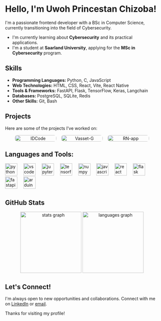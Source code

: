 <!-- <div align="center">
  <img height="200" src="https://i.imgflip.com/65efzo.gif"  />
</div>
-->

# Hello, I'm Uwoh Princestan Chizoba!

I'm a passionate frontend developer with a BSc in Computer Science, currently transitioning into the field of Cybersecurity.

-  I'm currently learning about **Cybersecurity** and its practical applications.
-  I'm a student at **Saarland University**, applying for the **MSc in Cybersecurity** program.

## Skills

- **Programming Languages:** Python, C, JavaScript
- **Web Technologies:** HTML, CSS, React, Vite, React Native
- **Tools & Frameworks:** FastAPI, Flask, TensorFlow, Keras, Langchain
- **Databases:** PostgreSQL, SQLite, Redis
- **Other Skills:** Git, Bash

## Projects

Here are some of the projects I've worked on:

<div align="center" style="display: flex; flex-wrap: wrap; gap: 16px; justify-content: center;">

  <a href="https://github.com/Blaziod/idcode" style="flex: 1 1 calc(33.333% - 32px); max-width: calc(33.333% - 32px); text-align: center; box-sizing: border-box;">
    <img src="https://github-readme-stats.vercel.app/api/pin/?username=Blaziod&repo=idcode&theme=dracula&hide_border=false" alt="IDCode" style="width: 100%; height: auto; border-radius: 8px;" />
  </a>

  <a href="https://github.com/Blaziod/Vasset-G" style="flex: 1 1 calc(33.333% - 32px); max-width: calc(33.333% - 32px); text-align: center; box-sizing: border-box;">
    <img src="https://github-readme-stats.vercel.app/api/pin/?username=Blaziod&repo=Vasset-G&theme=dracula&hide_border=false" alt="Vasset-G" style="width: 100%; height: auto; border-radius: 8px;" />
  </a>

  <a href="https://github.com/Blaziod/RN-app" style="flex: 1 1 calc(33.333% - 32px); max-width: calc(33.333% - 32px); text-align: center; box-sizing: border-box;">
    <img src="https://github-readme-stats.vercel.app/api/pin/?username=Blaziod&repo=RN-app&theme=dracula&hide_border=false" alt="RN-app" style="width: 100%; height: auto; border-radius: 8px;" />
  </a>

</div>

## Languages and Tools:

<div align="left">
  <img src="https://cdn.jsdelivr.net/gh/devicons/devicon/icons/python/python-original.svg" height="40" alt="python logo"  />
  <img width="12" />
  <img src="https://cdn.jsdelivr.net/gh/devicons/devicon/icons/vscode/vscode-original.svg" height="40" alt="vscode logo"  />
  <img width="12" />
  <img src="https://cdn.jsdelivr.net/gh/devicons/devicon/icons/jupyter/jupyter-original.svg" height="40" alt="jupyter logo"  />
  <img width="12" />
  <img src="https://cdn.jsdelivr.net/gh/devicons/devicon/icons/tensorflow/tensorflow-original.svg" height="40" alt="tensorflow logo"  />
  <img width="12" />
  <img src="https://cdn.jsdelivr.net/gh/devicons/devicon/icons/numpy/numpy-original.svg" height="40" alt="numpy logo"  />
  <img width="12" />
  <img src="https://cdn.jsdelivr.net/gh/devicons/devicon/icons/javascript/javascript-original.svg" height="40" alt="javascript logo"  />
  <img width="12" />
  <img src="https://cdn.jsdelivr.net/gh/devicons/devicon/icons/react/react-original.svg" height="40" alt="react logo"  />
  <img width="12" />
  <img src="https://cdn.jsdelivr.net/gh/devicons/devicon/icons/flask/flask-original.svg" height="40" alt="flask logo"  />
  <img width="12" />
  <img src="https://cdn.jsdelivr.net/gh/devicons/devicon/icons/fastapi/fastapi-original.svg" height="40" alt="fastapi logo"  />
  <img width="12" />
  <img src="https://cdn.jsdelivr.net/gh/devicons/devicon/icons/arduino/arduino-original.svg" height="40" alt="arduino logo"  />
</div>

## GitHub Stats

<div align="center">
  <img src="https://github-readme-stats.vercel.app/api?username=Blaziod&hide_title=false&hide_rank=false&show_icons=true&include_all_commits=true&count_private=true&disable_animations=false&theme=dracula&locale=en&hide_border=false&order=1" height="200" alt="stats graph"  />
  <img src="https://github-readme-stats.vercel.app/api/top-langs?username=Blaziod&locale=en&hide_title=false&layout=compact&card_width=320&langs_count=5&theme=dracula&theme=dracula&order=2" height="200" alt="languages graph"  />
</div>

## Let's Connect!

I'm always open to new opportunities and collaborations. Connect with me on [LinkedIn](https://www.linkedin.com/in/princestan-uwoh-993a48206/) or [email](mailto:uwohchizoba@gmail.com).

Thanks for visiting my profile! 
